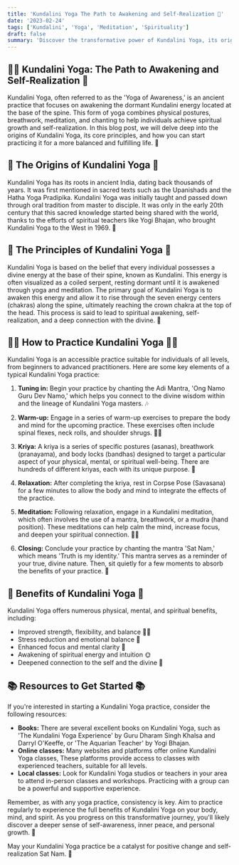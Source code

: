 ```yaml
---
title: 'Kundalini Yoga The Path to Awakening and Self-Realization 🌟'
date: '2023-02-24'
tags: ['Kundalini', 'Yoga', 'Meditation', 'Spirituality']
draft: false
summary: 'Discover the transformative power of Kundalini Yoga, its origins, and how to practice it for a balanced and fulfilling life.'
---
```


## 🧘‍♂️ Kundalini Yoga: The Path to Awakening and Self-Realization 🌟

Kundalini Yoga, often referred to as the 'Yoga of Awareness,' is an ancient
practice that focuses on awakening the dormant Kundalini energy located at the
base of the spine. This form of yoga combines physical postures, breathwork,
meditation, and chanting to help individuals achieve spiritual growth and
self-realization. In this blog post, we will delve deep into the origins of
Kundalini Yoga, its core principles, and how you can start practicing it for a
more balanced and fulfilling life. 🙏

## 🌱 The Origins of Kundalini Yoga 🌱

Kundalini Yoga has its roots in ancient India, dating back thousands of years.
It was first mentioned in sacred texts such as the Upanishads and the Hatha Yoga
Pradipika. Kundalini Yoga was initially taught and passed down through oral
tradition from master to disciple. It was only in the early 20th century that
this sacred knowledge started being shared with the world, thanks to the efforts
of spiritual teachers like Yogi Bhajan, who brought Kundalini Yoga to the West
in 1969. 📜

## 🌟 The Principles of Kundalini Yoga 🌟

Kundalini Yoga is based on the belief that every individual possesses a divine
energy at the base of their spine, known as Kundalini. This energy is often
visualized as a coiled serpent, resting dormant until it is awakened through
yoga and meditation. The primary goal of Kundalini Yoga is to awaken this energy
and allow it to rise through the seven energy centers (chakras) along the spine,
ultimately reaching the crown chakra at the top of the head. This process is
said to lead to spiritual awakening, self-realization, and a deep connection
with the divine. 🐍

## 🧘‍♀️ How to Practice Kundalini Yoga 🧘‍♀️

Kundalini Yoga is an accessible practice suitable for individuals of all levels,
from beginners to advanced practitioners. Here are some key elements of a
typical Kundalini Yoga practice:

1. **Tuning in:** Begin your practice by chanting the Adi Mantra, 'Ong Namo Guru
   Dev Namo,' which helps you connect to the divine wisdom within and the
   lineage of Kundalini Yoga masters. 🎶

2. **Warm-up:** Engage in a series of warm-up exercises to prepare the body and
   mind for the upcoming practice. These exercises often include spinal flexes,
   neck rolls, and shoulder shrugs. 🤸‍♀️

3. **Kriya:** A kriya is a series of specific postures (asanas), breathwork
   (pranayama), and body locks (bandhas) designed to target a particular aspect
   of your physical, mental, or spiritual well-being. There are hundreds of
   different kriyas, each with its unique purpose. 💪

4. **Relaxation:** After completing the kriya, rest in Corpse Pose (Savasana)
   for a few minutes to allow the body and mind to integrate the effects of the
   practice.

5. **Meditation:** Following relaxation, engage in a Kundalini meditation, which
   often involves the use of a mantra, breathwork, or a mudra (hand position).
   These meditations can help calm the mind, increase focus, and deepen your
   spiritual connection. 🧘‍♂️

6. **Closing:** Conclude your practice by chanting the mantra 'Sat Nam,' which
   means 'Truth is my identity.' This mantra serves as a reminder of your true,
   divine nature. Then, sit quietly for a few moments to absorb the benefits of
   your practice. 🙏

## 🌈 Benefits of Kundalini Yoga 🌈

Kundalini Yoga offers numerous physical, mental, and spiritual benefits,
including:

- Improved strength, flexibility, and balance 🏋️‍♂️
- Stress reduction and emotional balance 🧠
- Enhanced focus and mental clarity 🤔
- Awakening of spiritual energy and intuition 🌞
- Deepened connection to the self and the divine 💖

## 📚 Resources to Get Started 📚

If you're interested in starting a Kundalini Yoga practice, consider the
following resources:

- **Books:** There are several excellent books on Kundalini Yoga, such as 'The
  Kundalini Yoga Experience' by Guru Dharam Singh Khalsa and Darryl O'Keeffe, or
  'The Aquarian Teacher' by Yogi Bhajan.
- **Online classes:** Many websites and platforms offer online Kundalini Yoga
  classes, These platforms provide access
  to classes with experienced teachers, suitable for all levels.
- **Local classes:** Look for Kundalini Yoga studios or teachers in your area to
  attend in-person classes and workshops. Practicing with a group can be a
  powerful and supportive experience.

Remember, as with any yoga practice, consistency is key. Aim to practice
regularly to experience the full benefits of Kundalini Yoga on your body, mind,
and spirit. As you progress on this transformative journey, you'll likely
discover a deeper sense of self-awareness, inner peace, and personal growth. 🌺

May your Kundalini Yoga practice be a catalyst for positive change and
self-realization Sat Nam. 🙏
